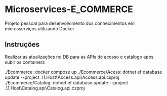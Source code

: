 # Microservices-E_COMMERCE
Projeto pessoal para desenvolvimento dos conhecimentos em microsserviços utilizando Docker

## Instruções
Realizar as atualizações no DB para as APIs de acesso e catalogo após subir os containers

./Ecommerce: docker compose up
./Ecommerce/Acess: dotnet ef database update --project .\1.Host\Access.api\Access.api.csproj
./Ecommerce/Catalog: dotnet ef database update --project .\1.Host\Catalog.api\Catalog.api.csproj
